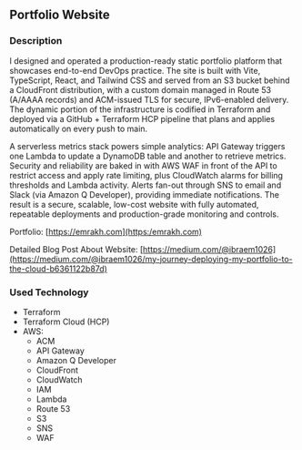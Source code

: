 ## Portfolio Website

### Description

I designed and operated a production-ready static portfolio platform that showcases end-to-end DevOps practice. The site is built with Vite, TypeScript, React, and Tailwind CSS and served from an S3 bucket behind a CloudFront distribution, with a custom domain managed in Route 53 (A/AAAA records) and ACM-issued TLS for secure, IPv6-enabled delivery. The dynamic portion of the infrastructure is codified in Terraform and deployed via a GitHub + Terraform HCP pipeline that plans and applies automatically on every push to main.

A serverless metrics stack powers simple analytics: API Gateway triggers one Lambda to update a DynamoDB table and another to retrieve metrics. Security and reliability are baked in with AWS WAF in front of the API to restrict access and apply rate limiting, plus CloudWatch alarms for billing thresholds and Lambda activity. Alerts fan-out through SNS to email and Slack (via Amazon Q Developer), providing immediate notifications. The result is a secure, scalable, low-cost website with fully automated, repeatable deployments and production-grade monitoring and controls.

Portfolio: [https://emrakh.com](https:/emrakh.com)

Detailed Blog Post About Website: [https://medium.com/@ibraem1026](https://medium.com/@ibraem1026/my-journey-deploying-my-portfolio-to-the-cloud-b6361122b87d)

### Used Technology

* Terraform
* Terraform Cloud (HCP)
* AWS:
  * ACM
  * API Gateway
  * Amazon Q Developer
  * CloudFront
  * CloudWatch
  * IAM
  * Lambda
  * Route 53
  * S3
  * SNS
  * WAF


